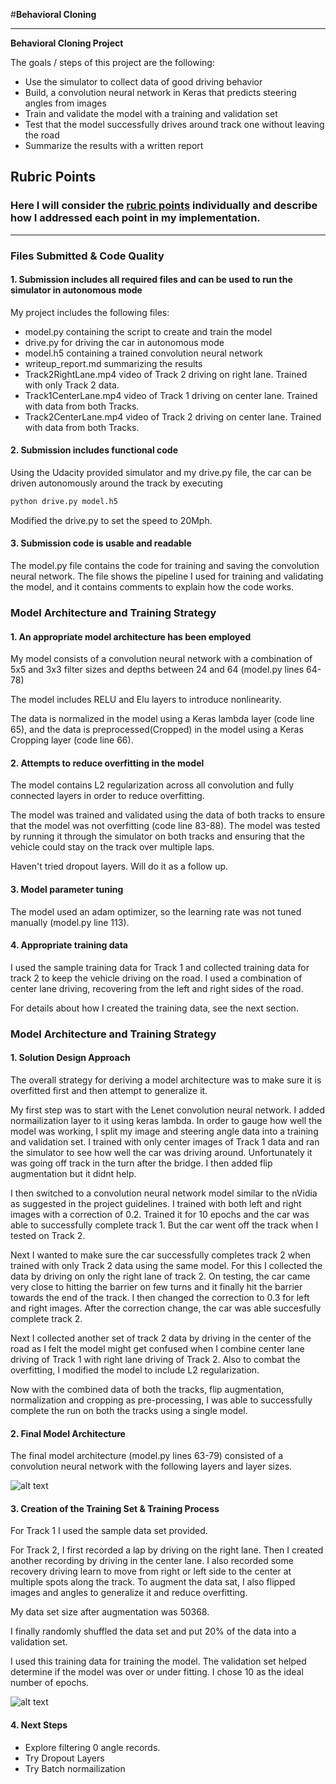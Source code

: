 #**Behavioral Cloning** 

---

**Behavioral Cloning Project**

The goals / steps of this project are the following:
* Use the simulator to collect data of good driving behavior
* Build, a convolution neural network in Keras that predicts steering angles from images
* Train and validate the model with a training and validation set
* Test that the model successfully drives around track one without leaving the road
* Summarize the results with a written report


[//]: # (Image References)

[image1]: ./examples/ModelBC.png "Model Visualization"
[image2]: ./examples/graph.png "MSE Loss"

## Rubric Points
### Here I will consider the [rubric points](https://review.udacity.com/#!/rubrics/432/view) individually and describe how I addressed each point in my implementation.  

---
### Files Submitted & Code Quality

#### 1. Submission includes all required files and can be used to run the simulator in autonomous mode

My project includes the following files:
* model.py containing the script to create and train the model
* drive.py for driving the car in autonomous mode
* model.h5 containing a trained convolution neural network 
* writeup_report.md summarizing the results
* Track2RightLane.mp4 video of Track 2 driving on right lane. Trained with only Track 2 data.
* Track1CenterLane.mp4 video of Track 1 driving on center lane. Trained with data from both Tracks.
* Track2CenterLane.mp4 video of Track 2 driving on center lane. Trained with data from both Tracks.


#### 2. Submission includes functional code
Using the Udacity provided simulator and my drive.py file, the car can be driven autonomously around the track by executing 
```sh
python drive.py model.h5
```
Modified the drive.py to set the speed to 20Mph.

#### 3. Submission code is usable and readable

The model.py file contains the code for training and saving the convolution neural network. The file shows the pipeline I used for training and validating the model, and it contains comments to explain how the code works.

### Model Architecture and Training Strategy

#### 1. An appropriate model architecture has been employed

My model consists of a convolution neural network with a combination of 5x5 and 3x3 filter sizes and depths between 24 and 64 (model.py lines 64-78) 

The model includes RELU and Elu layers to introduce nonlinearity.

The data is normalized in the model using a Keras lambda layer (code line 65), and the data is preprocessed(Cropped) in the model using a Keras Cropping layer (code line 66). 

#### 2. Attempts to reduce overfitting in the model

The model contains L2 regularization across all convolution and fully connected layers in order to reduce overfitting. 

The model was trained and validated using the data of both tracks to ensure that the model was not overfitting (code line 83-88). The model was tested by running it through the simulator on both tracks and ensuring that the vehicle could stay on the track over multiple laps.

Haven't tried dropout layers. Will do it as a follow up.

#### 3. Model parameter tuning

The model used an adam optimizer, so the learning rate was not tuned manually (model.py line 113).

#### 4. Appropriate training data

I used the sample training data for Track 1 and collected training data for track 2 to keep the vehicle driving on the road. I used a combination of center lane driving, recovering from the left and right sides of the road. 

For details about how I created the training data, see the next section. 

### Model Architecture and Training Strategy

#### 1. Solution Design Approach

The overall strategy for deriving a model architecture was to make sure it is overfitted first and then attempt to generalize it.

My first step was to start with the Lenet convolution neural network. I added normailization layer to it using keras lambda. 
In order to gauge how well the model was working, I split my image and steering angle data into a training and validation set. 
I trained with only center images of Track 1 data and ran the simulator to see how well the car was driving around. Unfortunately it was going off track in the turn after the bridge.
I then added flip augmentation but it didnt help.

I then switched to a convolution neural network model similar to the nVidia as suggested in the project guidelines.
I trained with both left and right images with a correction of 0.2. Trained it for 10 epochs and the car was able to successfully complete track 1.
But the car went off the track when I tested on Track 2. 

Next I wanted to make sure the car successfully completes track 2 when trained with only Track 2 data using the same model. For this I collected the data by driving on only the right lane of track 2.
On testing, the car came very close to hitting the barrier on few turns and it finally hit the barrier towards the end of the track. I then changed the correction to 0.3 for left and right images. 
After the correction change, the car was able succesfully complete track 2. 

Next I collected another set of track 2 data by driving in the center of the road as I felt the model might get confused when I combine center lane driving of Track 1 with right lane driving of Track 2.
Also to combat the overfitting, I modified the model to include L2 regularization.

Now with the combined data of both the tracks, flip augmentation, normalization and cropping as pre-processing, I was able to successfully complete the run on both the tracks using a single model.

#### 2. Final Model Architecture

The final model architecture (model.py lines 63-79) consisted of a convolution neural network with the following layers and layer sizes.

![alt text][image1]

#### 3. Creation of the Training Set & Training Process

For Track 1 I used the sample data set provided. 

For Track 2, I first recorded a lap by driving on the right lane. 
Then I created another recording by driving in the center lane. 
I also recorded some recovery driving learn to move from right or left side to the center at multiple spots along the track.
To augment the data sat, I also flipped images and angles to generalize it and reduce overfitting.

My data set size after augmentation was 50368. 

I finally randomly shuffled the data set and put 20% of the data into a validation set. 

I used this training data for training the model. The validation set helped determine if the model was over or under fitting. 
I chose 10 as the ideal number of epochs. 

![alt text][image2]

#### 4. Next Steps
* Explore filtering 0 angle records.
* Try Dropout Layers
* Try Batch normailization  
